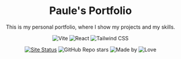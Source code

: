 <h1 align="center">Paule's Portfolio</h1>
<p align="center">This is my personal portfolio, where I show my projects and my skills.</p>
<p align="center">
  <img src="https://img.shields.io/badge/vite-%23432E54.svg?style=for-the-badge&logo=vite&logoColor=white" alt="Vite" />
  <img src="https://img.shields.io/badge/React-432E54?style=for-the-badge&logo=react&logoColor=61DAFB" alt="React" />
  <img src="https://img.shields.io/badge/Tailwind_CSS-432E54?style=for-the-badge&logo=tailwind-css&logoColor=38B2AC" alt="Tailwind CSS" />
</p>

<div align="center">
  <a href="http://paulemacedo.vercel.app"><img src="https://img.shields.io/website-up-down-432E54-red/http/paulemacedo.vercel.app.svg" alt="Site Status" /></a>
  <img src="https://img.shields.io/github/stars/paulemacedo/portifolio?style=flat&color=432E54" alt="GitHub Repo stars" />
  <img src="https://img.shields.io/badge/Made%20by-Paule-432E54.svg" alt="Made by" />
  <img src="https://img.shields.io/badge/Made%20with%20-❤️-432E54.svg" alt="Love" />
</div>